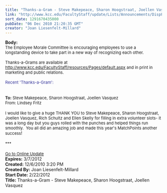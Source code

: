 ```yaml
---
title: "Thanks-a-Gram - Steve Makepeace, Sharon Hoogstraat, Joellen Vasquez"
link: "http://www.kcc.edu/FacultyStaff/update/Lists/Announcements/DispForm.aspx?ID=27"
sort_date: 1291670435000
pubDate: "06 Dec 2010 21:20:35 GMT"
creator: "Joan Liesenfelt-Millard"
---
```


<div><b>Body:</b> <div class="ExternalClass720CD9D36E5541088BE41804DBB325C8">
<div><font size="2">The Employee Morale Committee is encouraging employees to use a longstanding device to take part in a new way of recognizing each other. <br /><br />Thanks-a-Grams are available at </font><a href="/FacultyStaff/resources/Pages/default.aspx"><font size="2">http://www.kcc.edu/FacultyStaff/resources/Pages/default.aspx</font></a><font size="2"> and in print in marketing and public relations. <br /><br /><font color="#333399">Recent 'Thanks-a-Gram':</font></font></div>
<div><br /><br /><font size="2"><strong>To:</strong> Steve Makepeace, Sharon Hoogstraat, Joellen Vasquez</font></div>
<div><font size="2">From: Lindsey Fritz</font></div>
<div><font size="2"></font> </div>
<div><font size="2">I would like to give a huge THANK YOU to Steve Makepeace, Sharon Hoogstraat, Joellen Vasquez, Rich Schultz and Ellen Skelly for filling in extra volunteer slots- it was a long day but you guys rolled with the punches and helped things run smoothly.  You all did an amazing job and made this year's MatchPoints another success</font>!  <br /></div></div>
<div> </div>
<div><font size="2">***</font></div>
<div> </div>
<div><font size="2"><a href="/FacultyStaff/update/Pages/dailyupdate.aspx">Go to Online Update </a></font></div>
<div></div></div>
<div><b>Expires:</b> 3/7/2012</div>
<div><b>Created:</b> 12/6/2010 3:20 PM</div>
<div><b>Created By:</b> Joan Liesenfelt-Millard</div>
<div><b>Start Date:</b> 2/22/2012</div>
<div><b>Title:</b> Thanks-a-Gram - Steve Makepeace, Sharon Hoogstraat, Joellen Vasquez</div>
